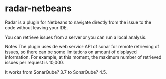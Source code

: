 # radar-netbeans

Radar is a plugin for Netbeans to navigate directly from the issue to the code without leaving your IDE.

You can retrieve issues from a server or you can run a local analysis.


Notes
The plugin uses de web service API of sonar for remote retrieving of issues, so there can be some limitations on amount of displayed information. For example, at this moment, the maximum number of retrieved issues per request is 10,000.

It works from SonarQube? 3.7 to SonarQube? 4.5.
